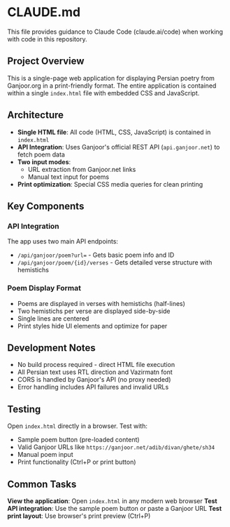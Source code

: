 # CLAUDE.md

This file provides guidance to Claude Code (claude.ai/code) when working with code in this repository.

## Project Overview

This is a single-page web application for displaying Persian poetry from Ganjoor.org in a print-friendly format. The entire application is contained within a single `index.html` file with embedded CSS and JavaScript.

## Architecture

- **Single HTML file**: All code (HTML, CSS, JavaScript) is contained in `index.html`
- **API Integration**: Uses Ganjoor's official REST API (`api.ganjoor.net`) to fetch poem data
- **Two input modes**:
    - URL extraction from Ganjoor.net links
    - Manual text input for poems
- **Print optimization**: Special CSS media queries for clean printing

## Key Components

### API Integration

The app uses two main API endpoints:

- `/api/ganjoor/poem?url=` - Gets basic poem info and ID
- `/api/ganjoor/poem/{id}/verses` - Gets detailed verse structure with hemistichs

### Poem Display Format

- Poems are displayed in verses with hemistichs (half-lines)
- Two hemistichs per verse are displayed side-by-side
- Single lines are centered
- Print styles hide UI elements and optimize for paper

## Development Notes

- No build process required - direct HTML file execution
- All Persian text uses RTL direction and Vazirmatn font
- CORS is handled by Ganjoor's API (no proxy needed)
- Error handling includes API failures and invalid URLs

## Testing

Open `index.html` directly in a browser. Test with:

- Sample poem button (pre-loaded content)
- Valid Ganjoor URLs like `https://ganjoor.net/adib/divan/ghete/sh34`
- Manual poem input
- Print functionality (Ctrl+P or print button)

## Common Tasks

**View the application**: Open `index.html` in any modern web browser
**Test API integration**: Use the sample poem button or paste a Ganjoor URL
**Test print layout**: Use browser's print preview (Ctrl+P)

